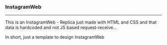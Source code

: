 ### InstagramWeb
***
This is an InstagramWeb - Replica just made with HTML and CSS and that data is hardcoded and not JS based request-receive...

In short, just a template to design InstagramWeb
